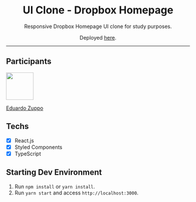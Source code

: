 <h1 align="center">
UI Clone - Dropbox Homepage
</h1>

<p align="center">Responsive Dropbox Homepage UI clone for study purposes.</p>
<p align="center">Deployed <a href="https://rocketseat-clone-dropbox-menu.netlify.app/">here</a>.</p>

<hr>

## Participants

[<img src="https://avatars.githubusercontent.com/u/69389822?v=4" width="75px;"/>](https://github.com/eduardozuppodev)

[Eduardo Zuppo](https://github.com/eduardozuppodev)

## Techs

- [x] React.js
- [x] Styled Components
- [x] TypeScript

## Starting Dev Environment

1. Run `npm install` or `yarn install`.<br />
2. Run `yarn start` and access `http://localhost:3000`.<br />
